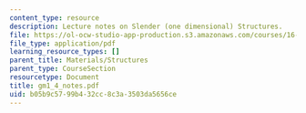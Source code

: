 ```yaml
---
content_type: resource
description: Lecture notes on Slender (one dimensional) Structures.
file: https://ol-ocw-studio-app-production.s3.amazonaws.com/courses/16-01-unified-engineering-i-ii-iii-iv-fall-2005-spring-2006/b05b9c5799b432cc8c3a3503da5656ce_gm1_4_notes.pdf
file_type: application/pdf
learning_resource_types: []
parent_title: Materials/Structures
parent_type: CourseSection
resourcetype: Document
title: gm1_4_notes.pdf
uid: b05b9c57-99b4-32cc-8c3a-3503da5656ce
---
```

